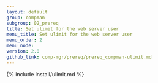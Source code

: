 ```yaml
---
layout: default
group: compman
subgroup: 02_prereq
title: Set ulimit for the web server user
menu_title: Set ulimit for the web server user
menu_order: 2
menu_node: 
version: 2.0
github_link: comp-mgr/prereq/prereq_compman-ulimit.md
---
```


{% include install/ulimit.md %}
